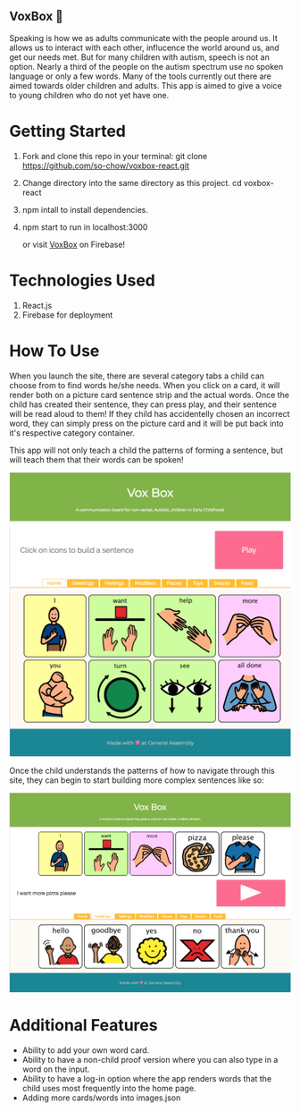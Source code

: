 ## VoxBox :heartbeat:

Speaking is how we as adults communicate with the people around us. It allows us to interact with each other, influcence the world around us, and get our needs met. But for many children with autism, speech is not an option. Nearly a third of the people on the autism spectrum use no spoken language or only a few words. Many of the tools currently out there are aimed towards older children and adults. This app is aimed to give a voice to young children who do not yet have one.

# Getting Started

1. Fork and clone this repo in your terminal: git clone https://github.com/so-chow/voxbox-react.git
1. Change directory into the same directory as this project. cd voxbox-react
1. npm intall to install dependencies.
1. npm start to run in localhost:3000

    or visit [VoxBox](https://voxbox-709f7.firebaseapp.com/) on Firebase!

# Technologies Used
    
1. React.js
1. Firebase for deployment

# How To Use

When you launch the site, there are several category tabs a child can choose from to find words he/she needs. When you click on a card, it will render both on a picture card sentence strip and the actual words. Once the child has created their sentence, they can press play, and their sentence will be read aloud to them! If they child has accidentelly chosen an incorrect word, they can simply press on the picture card and it will be put back into it's respective category container. 

This app will not only teach a child the patterns of forming a sentence, but will teach them that their words can be spoken!

![Home Page](src/images/home.png)

Once the child understands the patterns of how to navigate through this site, they can begin to start building more complex sentences like so:

![I want pizza please](src/images/pizzaplease.png)

# Additional Features
* Ability to add your own word card.
* Ability to have a non-child proof version where you can also type in a word on the input.
* Ability to have a log-in option where the app renders words that the child uses most frequently into the home page.
* Adding more cards/words into images.json





